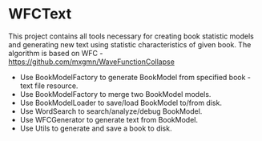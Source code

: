 # WFCText
This project contains all tools necessary for creating book statistic models and generating new text using statistic characteristics of given book. The algorithm is based on WFC - https://github.com/mxgmn/WaveFunctionCollapse

* Use BookModelFactory to generate BookModel from specified book - text file resource.
* Use BookModelFactory to merge two BookModel models.
* Use BookModelLoader to save/load BookModel to/from disk.
* Use WordSearch to search/analyze/debug BookModel.
* Use WFCGenerator to generate text from BookModel.
* Use Utils to generate and save a book to disk.
